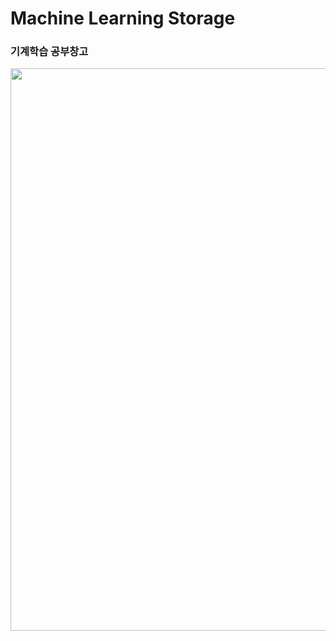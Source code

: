 # Machine Learning Storage

###  기계학습 공부창고  


<img src="https://user-images.githubusercontent.com/85288036/127307703-c7195133-2c1b-4942-a905-162b38e40ae9.png" width="900"/>
